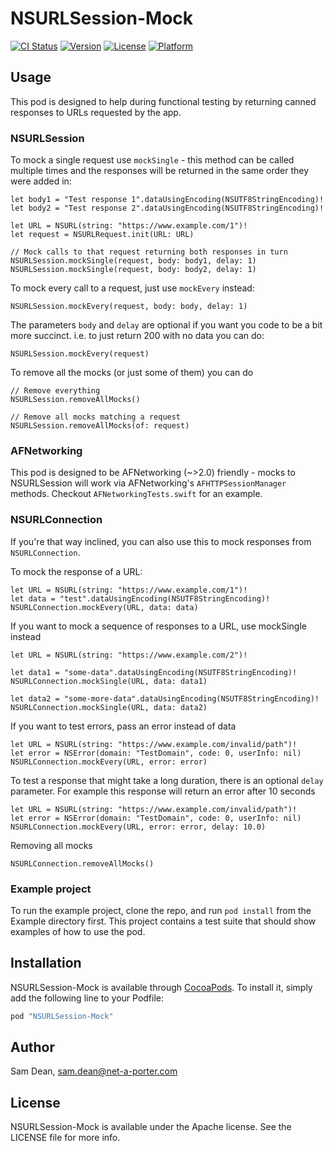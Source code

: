 # NSURLSession-Mock

[![CI Status](http://img.shields.io/travis/net-a-porter-mobile/NSURLSession-Mock.svg?style=flat)](https://travis-ci.org/net-a-porter-mobile/NSURLSession-Mock)
[![Version](https://img.shields.io/cocoapods/v/NSURLSession-Mock.svg?style=flat)](http://cocoapods.org/pods/NSURLSession-Mock)
[![License](https://img.shields.io/cocoapods/l/NSURLSession-Mock.svg?style=flat)](http://cocoapods.org/pods/NSURLSession-Mock)
[![Platform](https://img.shields.io/cocoapods/p/NSURLSession-Mock.svg?style=flat)](http://cocoapods.org/pods/NSURLSession-Mock)

## Usage

This pod is designed to help during functional testing by returning canned responses to URLs requested by the app.

### NSURLSession

To mock a single request use `mockSingle` - this method can be called multiple times and the responses will be returned in the same order they were added in:

```objc
let body1 = "Test response 1".dataUsingEncoding(NSUTF8StringEncoding)!
let body2 = "Test response 2".dataUsingEncoding(NSUTF8StringEncoding)!

let URL = NSURL(string: "https://www.example.com/1")!
let request = NSURLRequest.init(URL: URL)

// Mock calls to that request returning both responses in turn
NSURLSession.mockSingle(request, body: body1, delay: 1)
NSURLSession.mockSingle(request, body: body2, delay: 1)
```

To mock every call to a request, just use `mockEvery` instead:

```objc
NSURLSession.mockEvery(request, body: body, delay: 1)
```

The parameters `body` and `delay` are optional if you want you code to be a bit more succinct. i.e. to just return 200 with no data you can do:

```objc
NSURLSession.mockEvery(request)
```

To remove all the mocks (or just some of them) you can do


```objc
// Remove everything
NSURLSession.removeAllMocks()

// Remove all mocks matching a request
NSURLSession.removeAllMocks(of: request)
```

### AFNetworking

This pod is designed to be AFNetworking (~>2.0) friendly - mocks to NSURLSession will work via AFNetworking's `AFHTTPSessionManager` methods. Checkout `AFNetworkingTests.swift` for an example.


### NSURLConnection

If you're that way inclined, you can also use this to mock responses from `NSURLConnection`.

To mock the response of a URL:

```objc
let URL = NSURL(string: "https://www.example.com/1")!
let data = "test".dataUsingEncoding(NSUTF8StringEncoding)!
NSURLConnection.mockEvery(URL, data: data)
```

If you want to mock a sequence of responses to a URL, use mockSingle instead

```objc
let URL = NSURL(string: "https://www.example.com/2")!

let data1 = "some-data".dataUsingEncoding(NSUTF8StringEncoding)!
NSURLConnection.mockSingle(URL, data: data1)

let data2 = "some-more-data".dataUsingEncoding(NSUTF8StringEncoding)!
NSURLConnection.mockSingle(URL, data: data2)
```

If you want to test errors, pass an error instead of data

```objc
let URL = NSURL(string: "https://www.example.com/invalid/path")!
let error = NSError(domain: "TestDomain", code: 0, userInfo: nil)
NSURLConnection.mockEvery(URL, error: error)
```

To test a response that might take a long duration, there is an optional `delay` parameter. For example
this response will return an error after 10 seconds

```objc
let URL = NSURL(string: "https://www.example.com/invalid/path")!
let error = NSError(domain: "TestDomain", code: 0, userInfo: nil)
NSURLConnection.mockEvery(URL, error: error, delay: 10.0)
```

Removing all mocks

```objc
NSURLConnection.removeAllMocks()
```


### Example project

To run the example project, clone the repo, and run `pod install` from the Example directory first. This project contains a test suite that should show examples of how to use the pod.

## Installation

NSURLSession-Mock is available through [CocoaPods](http://cocoapods.org). To install
it, simply add the following line to your Podfile:

```ruby
pod "NSURLSession-Mock"
```

## Author

Sam Dean, sam.dean@net-a-porter.com

## License

NSURLSession-Mock is available under the Apache license. See the LICENSE file for more info.
